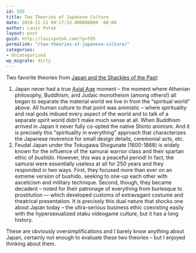 ```yaml
---
id: 595
title: Two Theories of Japanese Culture
date: 2019-11-21 04:17:53.000000000 -08:00
author: Louis Potok
layout: post
guid: http://louispotok.com/?p=595
permalink: "/two-theories-of-japanese-culture/"
categories:
- Uncategorized
wp_migrate: dirty
---
```

Two favorite theories from [Japan and the Shackles of the Past](https://amzn.to/2DfL37f):

  1. Japan never had a true [Axial Age](https://en.wikipedia.org/wiki/Axial_Age) moment &#8211; the moment where Athenian philosophy, Buddhism, and Judaic monotheism (among others!) all began to separate the material world we live in from the &#8220;spiritual world&#8221; above. All human culture to that point was animistic &#8211; where spirituality and real gods imbued every aspect of the world and to talk of a separate spirit world didn&#8217;t make much sense at all. When Buddhism arrived in Japan it never fully co-opted the native Shinto animism. And it is precisely this &#8220;spirituality in everything&#8221; approach that characterizes the Japanese reverence for small design details, ceremonial acts, etc.
  2. Feudal Japan under the Tokugawa Shogunate (1600-1868) is widely known for the influence of the samurai warrior class and their spartan ethic of _bushido_. However, this was a peaceful period! In fact, the samurai were essentially useless at all for 250 years and they responded in two ways. First, they focused more than ever on an extreme version of bushido, seeking to one-up each other with asceticism and military technique. Second, though, they became decadent &#8211; noted for their patronage of everything from burlesque to prostitution &#8212; which developed customs of extravagant costume and theatrical presentation. It is precisely this dual nature that shocks one about Japan today &#8211; the ultra-serious business ethic coexisting easily with the hypersexualized otaku videogame culture, but it has a long history.

These are obviously oversimplifications and I barely know anything about Japan, certainly not enough to evaluate these two theories &#8211; but I enjoyed thinking about them.